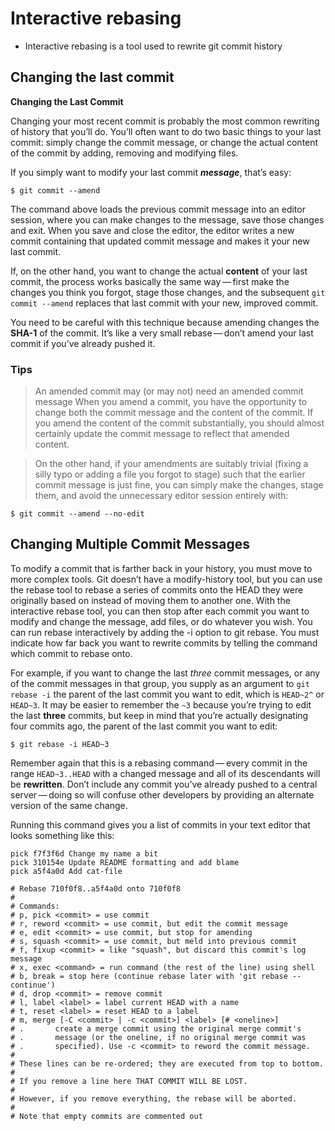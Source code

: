 # Interactive rebasing

- Interactive rebasing is a tool used to rewrite git commit history


## Changing the last commit

**Changing the Last Commit**

Changing your most recent commit is probably the most common rewriting of history that you’ll do. You’ll often want to do two basic things to your last commit: simply change the commit message, or change the actual content of the commit by adding, removing and modifying files.

If you simply want to modify your last commit ***message***, that’s easy:

`$ git commit --amend`

The command above loads the previous commit message into an editor session, where you can make changes to the message, save those changes and exit. When you save and close the editor, the editor writes a new commit containing that updated commit message and makes it your new last commit.

If, on the other hand, you want to change the actual **content** of your last commit, the process works basically the same way — first make the changes you think you forgot, stage those changes, and the subsequent `git commit --amend` replaces that last commit with your new, improved commit.

You need to be careful with this technique because amending changes the **SHA-1** of the commit. It’s like a very small rebase — don’t amend your last commit if you’ve already pushed it.


### Tips

> An amended commit may (or may not) need an amended commit message
When you amend a commit, you have the opportunity to change both the commit message and the content of the commit. If you amend the content of the commit substantially, you should almost certainly update the commit message to reflect that amended content.

> On the other hand, if your amendments are suitably trivial (fixing a silly typo or adding a file you forgot to stage) such that the earlier commit message is just fine, you can simply make the changes, stage them, and avoid the unnecessary editor session entirely with:

`$ git commit --amend --no-edit`


## Changing Multiple Commit Messages

To modify a commit that is farther back in your history, you must move to more complex tools. Git doesn’t have a modify-history tool, but you can use the rebase tool to rebase a series of commits onto the HEAD they were originally based on instead of moving them to another one. With the interactive rebase tool, you can then stop after each commit you want to modify and change the message, add files, or do whatever you wish. You can run rebase interactively by adding the -i option to git rebase. You must indicate how far back you want to rewrite commits by telling the command which commit to rebase onto.

For example, if you want to change the last *three* commit messages, or any of the commit messages in that group, you supply as an argument to `git rebase -i` the parent of the last commit you want to edit, which is `HEAD~2^` or `HEAD~3`. It may be easier to remember the `~3` because you’re trying to edit the last **three** commits, but keep in mind that you’re actually designating four commits ago, the parent of the last commit you want to edit:

`$ git rebase -i HEAD~3`

Remember again that this is a rebasing command — every commit in the range `HEAD~3..HEAD` with a changed message and all of its descendants will be **rewritten**. Don’t include any commit you’ve already pushed to a central server — doing so will confuse other developers by providing an alternate version of the same change.

Running this command gives you a list of commits in your text editor that looks something like this:

```
pick f7f3f6d Change my name a bit
pick 310154e Update README formatting and add blame
pick a5f4a0d Add cat-file

# Rebase 710f0f8..a5f4a0d onto 710f0f8
#
# Commands:
# p, pick <commit> = use commit
# r, reword <commit> = use commit, but edit the commit message
# e, edit <commit> = use commit, but stop for amending
# s, squash <commit> = use commit, but meld into previous commit
# f, fixup <commit> = like "squash", but discard this commit's log message
# x, exec <command> = run command (the rest of the line) using shell
# b, break = stop here (continue rebase later with 'git rebase --continue')
# d, drop <commit> = remove commit
# l, label <label> = label current HEAD with a name
# t, reset <label> = reset HEAD to a label
# m, merge [-C <commit> | -c <commit>] <label> [# <oneline>]
# .       create a merge commit using the original merge commit's
# .       message (or the oneline, if no original merge commit was
# .       specified). Use -c <commit> to reword the commit message.
#
# These lines can be re-ordered; they are executed from top to bottom.
#
# If you remove a line here THAT COMMIT WILL BE LOST.
#
# However, if you remove everything, the rebase will be aborted.
#
# Note that empty commits are commented out
```